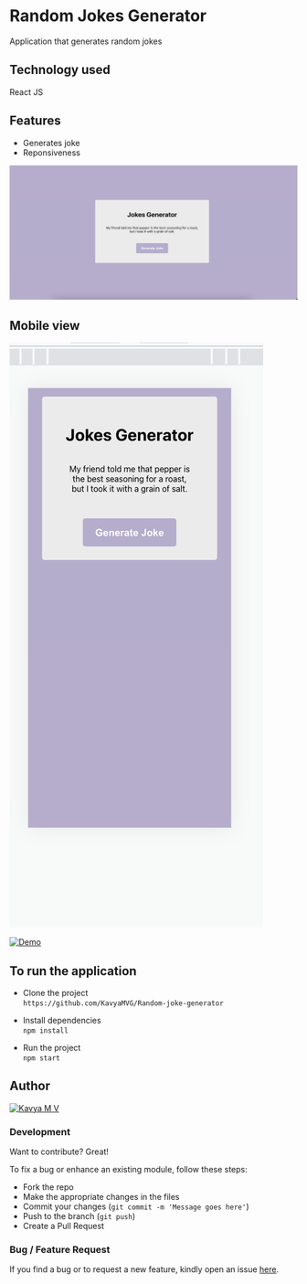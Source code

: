 # Random Jokes Generator

Application that generates random jokes

## Technology used

React JS

## Features

- Generates joke
- Reponsiveness

![Joke](./assets/jokes.png)

## Mobile view

![joke](./assets/joke-mobile.png)

[![Demo](https://img.shields.io/badge/See%20Demo-Visit-green?style=for-the-badge&logo=web)](https://vercel.com/kav32/random-joke-generator)

## To run the application

- Clone the project <br>
  `https://github.com/KavyaMVG/Random-joke-generator`

- Install dependencies <br>
  `npm install` <br>

- Run the project <br>
  `npm start`

## Author

<a href="https://github.com/kavyamvg"> <img src="https://github.com/kavyamvg.png" alt="Kavya M V" style="width:50px;"/></a>

### Development

Want to contribute? Great!

To fix a bug or enhance an existing module, follow these steps:

- Fork the repo
- Make the appropriate changes in the files
- Commit your changes (`git commit -m 'Message goes here'`)
- Push to the branch (`git push`)
- Create a Pull Request

### Bug / Feature Request

If you find a bug or to request a new feature, kindly open an issue [here](https://github.com/KavyaMVG/Random-joke-generator/issues/new).
